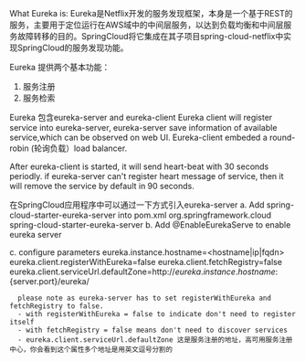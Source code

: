 What Eureka is:
Eureka是Netflix开发的服务发现框架，本身是一个基于REST的服务，主要用于定位运行在AWS域中的中间层服务，以达到负载均衡和中间层服务故障转移的目的。SpringCloud将它集成在其子项目spring-cloud-netflix中实现SpringCloud的服务发现功能。

Eureka 提供两个基本功能：
1. 服务注册
2. 服务检索

Eureka 包含eureka-server and eureka-client
Eureka client will register service into eureka-server, eureka-server save information of available service,which can be observed on web UI.
Eureka-client embeded a round-robin (轮询负载）load balancer. 

After eureka-client is started, it will send heart-beat with 30 seconds periodly. if eureka-server can't register heart message of service, then it will remove the service by default in 90 seconds. 

在SpringCloud应用程序中可以通过一下方式引入eureka-server
   a. Add spring-cloud-starter-eureka-server into pom.xml
   <dependency>
            <groupId>org.springframework.cloud</groupId>
            <artifactId>spring-cloud-starter-eureka-server</artifactId>
        </dependency>
   b. Add @EnableEurekaServe to enable eureka server
   
   c. configure parameters 
   	  eureka.instance.hostname=<hostname|ip|fqdn>
  	  eureka.client.registerWithEureka=false
  	  eureka.client.fetchRegistry=false
  	  eureka.client.serviceUrl.defaultZone=http://${eureka.instance.hostname}:${server.port}/eureka/
  	  
  	  please note as eureka-server has to set registerWithEureka and fetchRegistry to false. 
  	  - with registerWithEureka = false to indicate don't need to register itself
  	  - with fetchRegistry = false means don't need to discover services 
  	  - eureka.client.serviceUrl.defaultZone 这是服务注册的地址，高可用服务注册中心，你会看到这个属性多个地址是用英文逗号分割的
